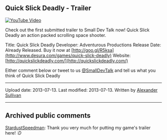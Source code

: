 ## Quick Slick Deadly - Trailer

[![YouTube Video](https://img.youtube.com/vi/yNdEny7E9ps/0.jpg)](https://www.youtube.com/watch?v=yNdEny7E9ps)

Check out the first submitted trailer to Small Dev Talk now! Quick Slick Deadly an action packed scrolling space shooter.

Title: Quick Slick Deadly
Developer: Adventurous Productions
Release Date: Already Released. Buy it now at [http://goo.gl/R5ksa](http://www.desura.com/games/quick-slick-deadly)
Website: [http://quickslickdeadly.com/](http://quickslickdeadly.com/)

Either comment below or tweet to us [@SmallDevTalk](https://twitter.com/smalldevtalk) and tell us what you think of Quick Slick Deadly

---

Upload date: 2013-07-13. Last modified: 2013-07-13. Written by [Alexander Sullivan](https://twitter.com/AlexJSully)

---

## Archived public comments

[StardustSpeedman](https://www.youtube.com/channel/UCoQDv95LH5u9YT1-nT76buA): Thank you very much for putting my game's trailer here! _:D_
